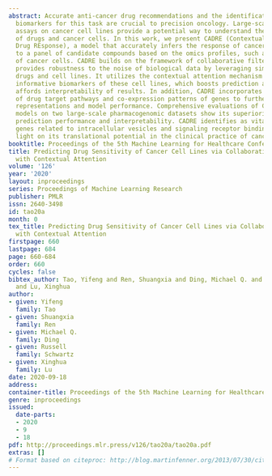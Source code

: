 ```yaml
---
abstract: Accurate anti-cancer drug recommendations and the identification of essential
  biomarkers for this task are crucial to precision oncology. Large-scale drug response
  assays on cancer cell lines provide a potential way to understand the interplay
  of drugs and cancer cells. In this work, we present CADRE (Contextual Attention-based
  Drug REsponse), a model that accurately infers the response of cancer cell lines
  to a panel of candidate compounds based on the omics profiles, such as gene expressions,
  of cancer cells. CADRE builds on the framework of collaborative filtering, which
  provides robustness to the noise of biological data by leveraging similarities within
  drugs and cell lines. It utilizes the contextual attention mechanism to identify
  informative biomarkers of these cell lines, which boosts prediction accuracy and
  affords interpretability of results. In addition, CADRE incorporates external knowledge
  of drug target pathways and co-expression patterns of genes to further improve feature
  representations and model performance. Comprehensive evaluations of CADRE and competing
  models on two large-scale pharmacogenomic datasets show its superiority in both
  prediction performance and interpretability. CADRE identifies as vital biomarkers
  genes related to intracellular vesicles and signaling receptor binding, shedding
  light on its translational potential in the clinical practice of cancer treatment.
booktitle: Proceedings of the 5th Machine Learning for Healthcare Conference
title: Predicting Drug Sensitivity of Cancer Cell Lines via Collaborative Filtering
  with Contextual Attention
volume: '126'
year: '2020'
layout: inproceedings
series: Proceedings of Machine Learning Research
publisher: PMLR
issn: 2640-3498
id: tao20a
month: 0
tex_title: Predicting Drug Sensitivity of Cancer Cell Lines via Collaborative Filtering
  with Contextual Attention
firstpage: 660
lastpage: 684
page: 660-684
order: 660
cycles: false
bibtex_author: Tao, Yifeng and Ren, Shuangxia and Ding, Michael Q. and Schwartz, Russell
  and Lu, Xinghua
author:
- given: Yifeng
  family: Tao
- given: Shuangxia
  family: Ren
- given: Michael Q.
  family: Ding
- given: Russell
  family: Schwartz
- given: Xinghua
  family: Lu
date: 2020-09-18
address: 
container-title: Proceedings of the 5th Machine Learning for Healthcare Conference
genre: inproceedings
issued:
  date-parts:
  - 2020
  - 9
  - 18
pdf: http://proceedings.mlr.press/v126/tao20a/tao20a.pdf
extras: []
# Format based on citeproc: http://blog.martinfenner.org/2013/07/30/citeproc-yaml-for-bibliographies/
---
```


